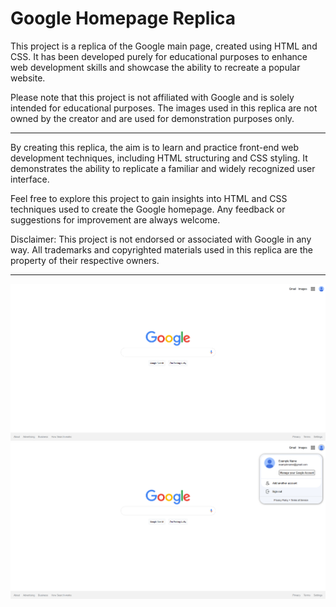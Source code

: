 # Google Homepage Replica
<p>This project is a replica of the Google main page, created using HTML and CSS. It has been developed purely for educational purposes to enhance web development skills and showcase the ability to recreate a popular website.</p>
<p>Please note that this project is not affiliated with Google and is solely intended for educational purposes. The images used in this replica are not owned by the creator and are used for demonstration purposes only.</p>
<hr>
<p>By creating this replica, the aim is to learn and practice front-end web development techniques, including HTML structuring and CSS styling. It demonstrates the ability to replicate a familiar and widely recognized user interface.</p>
<p>Feel free to explore this project to gain insights into HTML and CSS techniques used to create the Google homepage. Any feedback or suggestions for improvement are always welcome.</p>
<p>Disclaimer: This project is not endorsed or associated with Google in any way. All trademarks and copyrighted materials used in this replica are the property of their respective owners.</p>
<hr>
<img src="https://raw.githubusercontent.com/Rudiks1/google-mainpage-replica/main/preview/preview1.png">
<img src="https://raw.githubusercontent.com/Rudiks1/google-mainpage-replica/main/preview/preview2.png">
